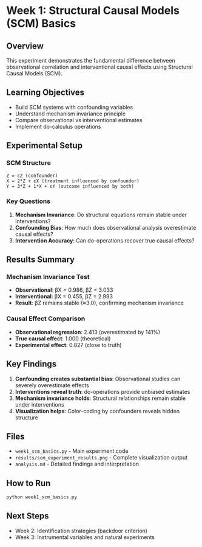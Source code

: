 # Week 1: Structural Causal Models (SCM) Basics

## Overview

This experiment demonstrates the fundamental difference between observational correlation and interventional causal effects using Structural Causal Models (SCM).

## Learning Objectives

- Build SCM systems with confounding variables
- Understand mechanism invariance principle
- Compare observational vs interventional estimates
- Implement do-calculus operations

## Experimental Setup

### SCM Structure
```
Z = εZ (confounder)
X = 2*Z + εX (treatment influenced by confounder)  
Y = 3*Z + 1*X + εY (outcome influenced by both)
```

### Key Questions
1. **Mechanism Invariance**: Do structural equations remain stable under interventions?
2. **Confounding Bias**: How much does observational analysis overestimate causal effects?
3. **Intervention Accuracy**: Can do-operations recover true causal effects?

## Results Summary

### Mechanism Invariance Test
- **Observational**: βX = 0.986, βZ = 3.033
- **Interventional**: βX = 0.455, βZ = 2.993
- **Result**: βZ remains stable (≈3.0), confirming mechanism invariance

### Causal Effect Comparison
- **Observational regression**: 2.413 (overestimated by 141%)
- **True causal effect**: 1.000 (theoretical)
- **Experimental effect**: 0.827 (close to truth)

## Key Findings

1. **Confounding creates substantial bias**: Observational studies can severely overestimate effects
2. **Interventions reveal truth**: do-operations provide unbiased estimates
3. **Mechanism invariance holds**: Structural relationships remain stable under interventions
4. **Visualization helps**: Color-coding by confounders reveals hidden structure

## Files

- `week1_scm_basics.py` - Main experiment code
- `results/scm_experiment_results.png` - Complete visualization output
- `analysis.md` - Detailed findings and interpretation

## How to Run

```bash
python week1_scm_basics.py
```

## Next Steps

- Week 2: Identification strategies (backdoor criterion)
- Week 3: Instrumental variables and natural experiments

